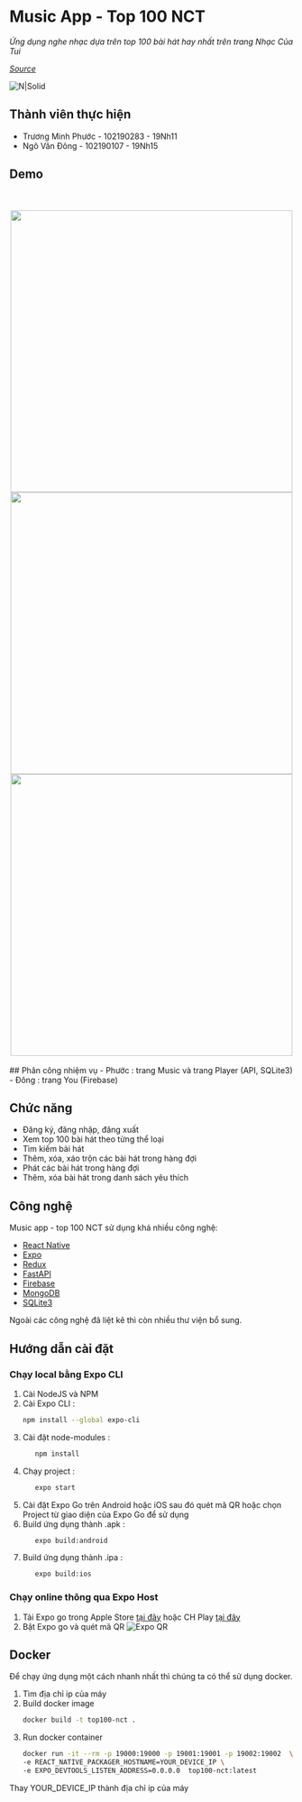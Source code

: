 # Music App - Top 100 NCT
*Ứng dụng nghe nhạc  dựa trên top  100  bài hát  hay nhất trên  trang Nhạc Của Tui*

*[Source](https://github.com/ngovandong/final-project)*

![N|Solid](https://nordiccoder.com/app/uploads/2018/10/react-native.png)
## Thành viên thực hiện
- Trương Minh Phước - 102190283 - 19Nh11
- Ngô Văn Đông - 102190107 - 19Nh15

## Demo

<div align="center" >
  <br/>
  <br/>
  <img src="https://github.com/ngovandong/final-project/image/music.png" height="500" width="auto" />
  <img src="https://github.com/ngovandong/final-project/image/player.png" height="500" width="auto" />
  <img src="https://github.com/ngovandong/final-project/image/you.png" height="500" width="auto" />
  <br/>
  <br/>
</div>
## Phân công nhiệm vụ
- Phước : trang Music và trang Player (API, SQLite3)
- Đông : trang You (Firebase)

## Chức năng

- Đăng ký, đăng nhập, đăng xuất
- Xem top 100 bài hát theo từng thể loại
- Tìm kiếm bài hát
- Thêm, xóa, xáo trộn các bài hát trong hàng đợi
- Phát các bài hát trong hàng đợi
- Thêm, xóa bài hát trong danh sách yêu thích



## Công nghệ

Music app - top 100 NCT sử dụng khá nhiều công nghệ:

- [React Native](https://reactnative.dev/) 
- [Expo](https://expo.dev/)
- [Redux](https://redux.js.org/)
- [FastAPI](https://fastapi.tiangolo.com/) 
- [Firebase](https://firebase.google.com/)
- [MongoDB](https://www.mongodb.com/)
- [SQLite3](https://www.sqlite.org/index.html)

Ngoài các công nghệ đã liệt kê thì còn nhiều thư viện bổ sung.

## Hướng dẫn cài đặt
### Chạy local bằng Expo CLI
1. Cài NodeJS và NPM
2. Cài Expo CLI : 
    ```sh
    npm install --global expo-cli
    ```
3. Cài đặt node-modules : 
     ```sh
        npm install 
    ```
4. Chạy project :
     ```sh
        expo start 
    ```
5. Cài đặt Expo Go trên Android hoặc iOS sau đó quét mã QR hoặc chọn Project từ giao diện của Expo Go để sử dụng
6. Build ứng dụng thành .apk : 
     ```sh
        expo build:android 
    ```
7. Build ứng dụng thành .ipa  :
     ```sh
        expo build:ios 
    ```

### Chạy online thông qua Expo Host
1. Tải Expo go trong Apple Store [tại đây](https://apps.apple.com/vn/app/expo-go/id982107779?l=vi) hoặc CH Play [tại đây](https://play.google.com/store/apps/details?id=host.exp.exponent&hl=en&gl=US) 
2. Bật Expo go và quét mã QR
![Expo QR](https://qr.expo.dev/expo-go?owner=ngovandong&slug=top100-nct&releaseChannel=default&host=exp.host)


## Docker

Để chạy ứng dụng một cách nhanh nhất thì chúng ta có thể sử dụng docker.

1. Tìm địa chỉ ip của máy
2. Build docker image 
    ```sh
    docker build -t top100-nct .  
    ```
3. Run docker container
    ```sh
    docker run -it --rm -p 19000:19000 -p 19001:19001 -p 19002:19002  \
    -e REACT_NATIVE_PACKAGER_HOSTNAME=YOUR_DEVICE_IP \
    -e EXPO_DEVTOOLS_LISTEN_ADDRESS=0.0.0.0  top100-nct:latest
    ```
Thay YOUR_DEVICE_IP thành địa chỉ ip của máy
